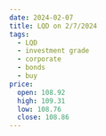 ```yaml
---
date: 2024-02-07
title: LQD on 2/7/2024
tags: 
  - LQD
  - investment grade
  - corporate
  - bonds
  - buy
price:
  open: 108.92
  high: 109.31
  low: 108.76
  close: 108.86
---
```

<div class="post">
<snapshot-grid 
    :reports="['2024/02/07/MTP/LQD']"
    chart="2024/02/07/Chart/LQD"
/>
<p>

</p>
<p>

</p>
</div>